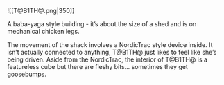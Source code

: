 ![[T@B1TH@.png|350]]

A baba-yaga style building - it’s about the size of a shed and is on mechanical chicken legs.

The movement of the shack involves a NordicTrac style device inside. It isn’t actually connected to anything, T@B1TH@ just likes to feel like she’s being driven. Aside from the NordicTrac, the interior of T@B1TH@ is a featureless cube but there are fleshy bits… sometimes they get goosebumps.
